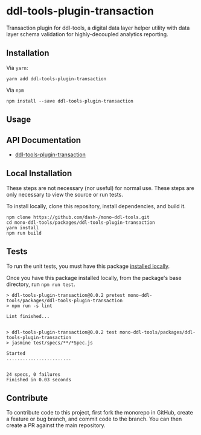 # ddl-tools-plugin-transaction

Transaction plugin for ddl-tools, a digital data layer helper utility with data
layer schema validation for highly-decoupled analytics reporting.

## Installation

Via `yarn`:

```
yarn add ddl-tools-plugin-transaction
```

Via `npm`

```
npm install --save ddl-tools-plugin-transaction
```

<a name="usage"></a>

## Usage

## API Documentation

* [ddl-tools-plugin-transaction](../../docs/ddl-tools-plugin-transaction/transactionPlugin.md)


## Local Installation

These steps are not necessary (nor useful) for normal use.  These steps are only
necessary to view the source or run tests.

To install locally, clone this repository, install dependencies, and build it.

```
npm clone https://github.com/dash-/mono-ddl-tools.git
cd mono-ddl-tools/packages/ddl-tools-plugin-transaction
yarn install
npm run build
```

## Tests

To run the unit tests, you must have this package
[installed locally](#local-installation).

Once you have this package installed locally, from the package's base
directory, run `npm run test`.

```
> ddl-tools-plugin-transaction@0.0.2 pretest mono-ddl-tools/packages/ddl-tools-plugin-transaction
> npm run -s lint

Lint finished...


> ddl-tools-plugin-transaction@0.0.2 test mono-ddl-tools/packages/ddl-tools-plugin-transaction
> jasmine test/specs/**/*Spec.js

Started
........................


24 specs, 0 failures
Finished in 0.03 seconds
```

## Contribute

To contribute code to this project, first fork the monorepo in GitHub, create
a feature or bug branch, and commit code to the branch.  You can then create a
PR against the main repository.

